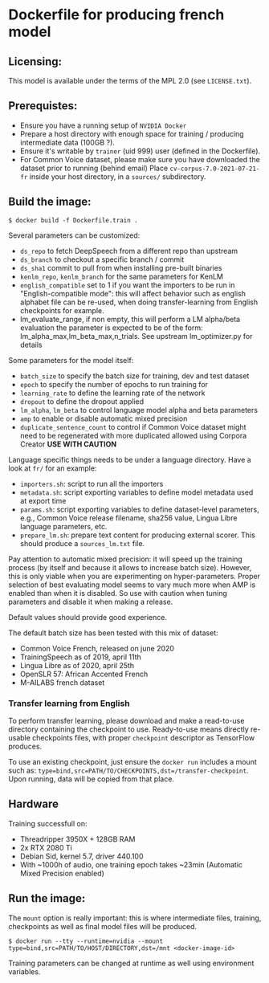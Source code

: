# Dockerfile for producing french model

## Licensing:

This model is available under the terms of the MPL 2.0 (see `LICENSE.txt`).

## Prerequistes:

* Ensure you have a running setup of `NVIDIA Docker`
* Prepare a host directory with enough space for training / producing intermediate data (100GB ?).
* Ensure it's writable by `trainer` (uid 999) user (defined in the Dockerfile).
* For Common Voice dataset, please make sure you have downloaded the dataset prior to running (behind email)
  Place `cv-corpus-7.0-2021-07-21-fr` inside your host directory, in a `sources/` subdirectory.

## Build the image:

```
$ docker build -f Dockerfile.train .
```

Several parameters can be customized:
 - `ds_repo` to fetch DeepSpeech from a different repo than upstream
 - `ds_branch` to checkout a specific branch / commit
 - `ds_sha1` commit to pull from when installing pre-built binaries
 - `kenlm_repo`, `kenlm_branch` for the same parameters for KenLM
 - `english_compatible` set to 1 if you want the importers to be run in
    "English-compatible mode": this will affect behavior such as english
    alphabet file can be re-used, when doing transfer-learning from English
    checkpoints for example.
 - lm_evaluate_range, if non empty, this will perform a LM alpha/beta evaluation
    the parameter is expected to be of the form: lm_alpha_max,lm_beta_max,n_trials.
    See upstream lm_optimizer.py for details

Some parameters for the model itself:
 - `batch_size` to specify the batch size for training, dev and test dataset
 - `epoch` to specify the number of epochs to run training for
 - `learning_rate` to define the learning rate of the network
 - `dropout` to define the dropout applied
 - `lm_alpha`, `lm_beta` to control language model alpha and beta parameters
 - `amp` to enable or disable automatic mixed precision
 - `duplicate_sentence_count` to control if Common Voice dataset might need
    to be regenerated with more duplicated allowed using Corpora Creator
    **USE WITH CAUTION**

Language specific things needs to be under a language directory. Have a look at `fr/` for an example:
 - `importers.sh`: script to run all the importers
 - `metadata.sh`: script exporting variables to define model metadata used at export time
 - `params.sh`: script exporting variables to define dataset-level parameters, e.g.,
                Common Voice release filename, sha256 value, Lingua Libre language
		parameters, etc.
 - `prepare_lm.sh`: prepare text content for producing external scorer. This
                    should produce a `sources_lm.txt` file.

Pay attention to automatic mixed precision: it will speed up the training
process (by itself and because it allows to increase batch size). However,
this is only viable when you are experimenting on hyper-parameters. Proper
selection of best evaluating model seems to vary much more when AMP is enabled
than when it is disabled. So use with caution when tuning parameters and
disable it when making a release.

Default values should provide good experience.

The default batch size has been tested with this mix of dataset:
 - Common Voice French, released on june 2020
 - TrainingSpeech as of 2019, april 11th
 - Lingua Libre as of 2020, april 25th
 - OpenSLR 57: African Accented French
 - M-AILABS french dataset

### Transfer learning from English

To perform transfer learning, please download and make a read-to-use directory
containing the checkpoint to use. Ready-to-use means directly re-usable checkpoints
files, with proper `checkpoint` descriptor as TensorFlow produces.

To use an existing checkpoint, just ensure the `docker run` includes a mount such as:
`type=bind,src=PATH/TO/CHECKPOINTS,dst=/transfer-checkpoint`. Upon running, data
will be copied from that place.

## Hardware

Training successfull on:
 - Threadripper 3950X + 128GB RAM
 - 2x RTX 2080 Ti
 - Debian Sid, kernel 5.7, driver 440.100
 - With ~1000h of audio, one training epoch takes ~23min (Automatic Mixed Precision enabled)

## Run the image:

The `mount` option is really important: this is where intermediate files, training, checkpoints as
well as final model files will be produced.

```
$ docker run --tty --runtime=nvidia --mount type=bind,src=PATH/TO/HOST/DIRECTORY,dst=/mnt <docker-image-id>
```

Training parameters can be changed at runtime as well using environment variables.
